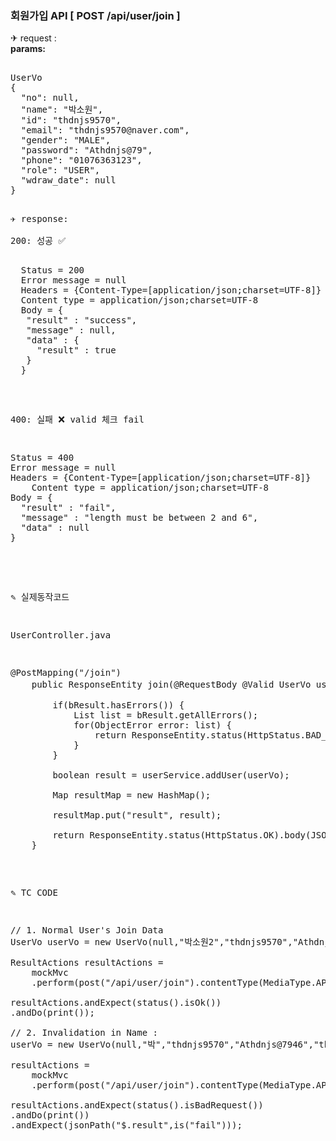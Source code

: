 
### 회원가입 API [ POST /api/user/join ]
&#9992; request : <br>
<strong>params:</strong>
<pre>    
UserVo
{
  "no": null,
  "name": "박소원",
  "id": "thdnjs9570",
  "email": "thdnjs9570@naver.com",
  "gender": "MALE",
  "password": "Athdnjs@79",
  "phone": "01076363123",
  "role": "USER",
  "wdraw_date": null
}
<pre>

&#9992; response:

200: 성공 &#9989;
  <pre>
  Status = 200
  Error message = null
  Headers = {Content-Type=[application/json;charset=UTF-8]}
  Content type = application/json;charset=UTF-8
  Body = {
   "result" : "success",
   "message" : null,
   "data" : {
     "result" : true
   }
  }
</pre>


400: 실패 &#10060;
valid 체크 fail
<pre>
Status = 400
Error message = null
Headers = {Content-Type=[application/json;charset=UTF-8]}
    Content type = application/json;charset=UTF-8
Body = {
  "result" : "fail",
  "message" : "length must be between 2 and 6",
  "data" : null
}

</pre>

&#9998; 실제동작코드 <br>

UserController.java
<pre>
@PostMapping("/join")
	public ResponseEntity<JSONResult> join(@RequestBody @Valid UserVo userVo,BindingResult bResult) { //body에 json으로 오는거 받아내기

		if(bResult.hasErrors()) {
			List<ObjectError> list = bResult.getAllErrors();
			for(ObjectError error: list) {
				return ResponseEntity.status(HttpStatus.BAD_REQUEST).body(JSONResult.fail(error.getDefaultMessage()));
			}
		}

		boolean result = userService.addUser(userVo);

		Map<String, Object> resultMap = new HashMap<String, Object>();

		resultMap.put("result", result);

		return ResponseEntity.status(HttpStatus.OK).body(JSONResult.success(resultMap));
	}
</pre>



&#9998; TC CODE
<pre>
// 1. Normal User's Join Data
UserVo userVo = new UserVo(null,"박소원2","thdnjs9570","Athdnjs@7946","thdnjs9570@naver.com","01076363123",Gender.FEMALE,Role.USER,"2019-07-16",null);

ResultActions resultActions =
	mockMvc
	.perform(post("/api/user/join").contentType(MediaType.APPLICATION_JSON).content(new Gson().toJson(userVo)));

resultActions.andExpect(status().isOk())
.andDo(print());

// 2. Invalidation in Name :
userVo = new UserVo(null,"박","thdnjs9570","Athdnjs@7946","thdnjs9570@naver.com","01076363123",Gender.FEMALE,Role.USER,"2019-07-16",null);

resultActions =
	mockMvc
	.perform(post("/api/user/join").contentType(MediaType.APPLICATION_JSON).content(new Gson().toJson(userVo)));

resultActions.andExpect(status().isBadRequest())
.andDo(print())
.andExpect(jsonPath("$.result",is("fail")));

</pre>
